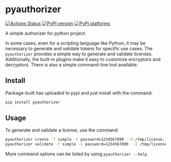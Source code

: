 # pyauthorizer

<!-- SPHINX-START -->

[![Actions Status][actions-badge]][actions-link]
[![PyPI version][pypi-version]][pypi-link]
[![PyPI platforms][pypi-platforms]][pypi-link]

<!-- prettier-ignore-start -->
[actions-badge]:            https://github.com/msclock/pyauthorizer/actions/workflows/ci.yml/badge.svg
[actions-link]:             https://github.com/msclock/pyauthorizer/actions/workflows/ci.yml
[pypi-link]:                https://pypi.org/project/pyauthorizer/
[pypi-platforms]:           https://img.shields.io/pypi/pyversions/pyauthorizer
[pypi-version]:             https://img.shields.io/pypi/v/pyauthorizer?color
<!-- prettier-ignore-end -->

A simple authorizer for python project.

In some cases, even for a scripting language like Python, it may be necessary to
generate and validate tokens for specific use cases. The `pyauthorizer` provides
a simple way to generate and validate licenses. Additionally, the built-in
plugins make it easy to customize encryptors and decryptors. There is also a
simple command-line tool available.

## Install

Package-built has uploaded to pypi and just install with the command:

```bash
pip install pyauthorizer
```

## Usage

To generate and validate a license, use the command:

```bash
pyauthorizer create -f simple -C password=1234567890  -O /tmp/license.json
pyauthorizer validate -f simple -C password=1234567890  -I /tmp/license.json
```

More command options can be listed by using `pyauthorizer --help`.

<!-- SPHINX-END -->

